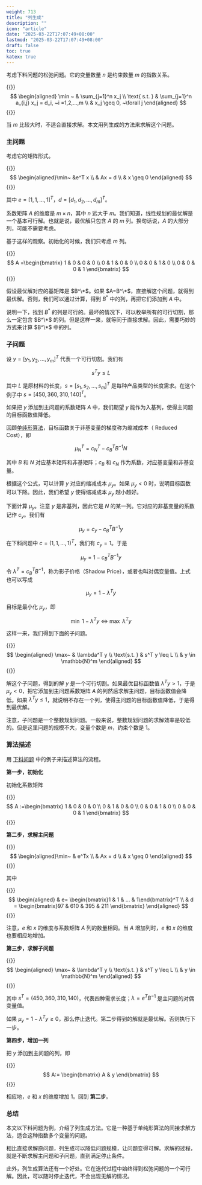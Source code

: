 ```yaml
---
weight: 713
title: "列生成"
description: ""
icon: "article"
date: "2025-03-22T17:07:49+08:00"
lastmod: "2025-03-22T17:07:49+08:00"
draft: false
toc: true
katex: true
---
```


考虑下料问题的松弛问题。它的变量数量 $n$ 是约束数量  $m$ 的指数关系。

{{<katex>}}
$$
\begin{aligned}
\min ~ & \sum_{j=1}^n x_j \\
\text{ s.t. } &  \sum_{j=1}^n a_{i,j} x_j = d_i, ~i =1,2,...,m  \\
& x_j \geq 0, ~\forall j
\end{aligned}
$$
{{</katex>}}

当 $m$ 比较大时，不适合直接求解。本文用列生成的方法来求解这个问题。

### 主问题

考虑它的矩阵形式。

{{<katex>}}
$$
\begin{aligned}\min~ &e^T x \\
& Ax = d \\
& x \geq 0
\end{aligned}
$$
{{</katex>}}

其中 $e=[1, 1, ..., 1]^T$，$d=[d_1, d_2, ..., d_m]^T$。

系数矩阵 $A$ 的维度是 $m\times n$，其中 $n$ 远大于 $m$。我们知道，线性规划的最优解是一个基本可行解。也就是说，最优解只包含 $A$ 的 $m$ 列。换句话说，$A$ 的大部分列，可能不需要考虑。

基于这样的观察。初始化的时候，我们只考虑 $m$ 列。

{{<katex>}}
$$
A =\begin{bmatrix}
1 & 0 & 0 & 0 \\
0 & 1 & 0 & 0 \\
0 & 0 & 1 & 0 \\
0 & 0 & 0 & 1
\end{bmatrix}
$$
{{</katex>}}

假设最优解对应的基矩阵是 $B^\*$。如果 $A=B^\*$，直接解这个问题，就得到最优解。否则，我们可以通过计算，得到 $B^*$ 中的列，再把它们添加到 $A$ 中。

说明一下，找到 $B^*$ 的列是可行的。最坏的情况下，可以枚举所有的可行切割，那么一定包含 $B^\*$ 的列。但是这样一来，就等同于直接求解。因此，需要巧妙的方式来计算 $B^\*$ 中的列。

### 子问题

设 $y = [y_1, y_2, ..., y_m]^T$ 代表一个可行切割。我们有

$$
s^T y \leq L
$$

其中 $L$ 是原材料的长度，$s=[s_1, s_2, ..., s_m]^T$ 是每种产品类型的长度需求。在这个例子中 $s = [450, 360, 310, 140]^T$。


如果把 $y$ 添加到主问题的系数矩阵 $A$ 中，我们期望 $y$ 能作为入基列，使得主问题的目标函数值降低。 

回顾[单纯形算法](../../simplex-method/simplex)，目标函数关于非基变量的梯度称为缩减成本（
Reduced Cost），即

$$
\mu^T_N = c^T_N - c^T_B B^{-1} N
$$

其中 $B$ 和 $N$ 对应基本矩阵和非基矩阵；$c_B$ 和 $c_N$ 作为系数，对应基变量和非基变量。

根据这个公式，可以计算 $y$ 对应的缩减成本 $\mu_y$。如果 $\mu_y < 0$ 时，说明目标函数可以下降。因此，我们希望 $y$ 使得缩减成本 $\mu_y$ 越小越好。

下面计算 $\mu_y$。注意 $y$ 是非基列，因此它是 $N$ 的某一列。它对应的非基变量的系数记作 $c_y$。我们有

$$
\mu_y = c_y - c^T_B B^{-1}y
$$

在下料问题中 $c = (1, 1, ..., 1)^T$，我们有 $c_y=1$。于是

$$
\mu_y = 1 - c^T_B B^{-1}y
$$

令 $\lambda^T = c^T_B B^{-1}$，称为影子价格（Shadow Price），或者也叫对偶变量值。上式也可以写成

$$
\mu_y = 1 - \lambda^T y
$$

目标是最小化 $\mu_y$，即

$$
\min~ 1-\lambda^T y ~ \Leftrightarrow~  \max~ \lambda^Ty
$$

这样一来，我们得到下面的子问题。

{{<katex>}}
$$
\begin{aligned}
\max~ & \lambda^T y \\
\text{s.t. } & s^T y \leq L \\
& y \in \mathbb{N}^m
\end{aligned}
$$
{{</katex>}}

解这个子问题，得到的解 $y$ 是一个可行切割。如果最优目标函数值 $\lambda^T y > 1$，于是 $\mu_y < 0$，把它添加到主问题系数矩阵 $A$ 的列然后求解主问题，目标函数值会降低。如果 $\lambda^T y \leq 1$，就说明不存在一个列，使得主问题的目标函数值降低，于是得到最优解。

注意，子问题是一个整数规划问题。一般来说，整数规划问题的求解效率是较低的。但是这里问题的规模不大，变量个数是 $m$，约束个数是 1。

### 算法描述

用 [下料问题](cutting-stock) 中的例子来描述算法的流程。

**第一步，初始化**

初始化系数矩阵

{{<katex>}}
$$
A :=\begin{bmatrix}
1 & 0 & 0 & 0 \\
0 & 1 & 0 & 0 \\
0 & 0 & 1 & 0 \\
0 & 0 & 0 & 1
\end{bmatrix}
$$
{{</katex>}}

**第二步，求解主问题**

{{<katex>}}
$$
\begin{aligned}\min~ & e^Tx \\
& Ax = d \\
& x \geq 0
\end{aligned}
$$
{{</katex>}}

其中

{{<katex>}}
$$
\begin{aligned}
& e= \begin{bmatrix}1 & 1 & ... & 1\end{bmatrix}^T
\\
& d = \begin{bmatrix}97 &  610 & 395 &  211 \end{bmatrix}
\end{aligned}
$$
{{</katex>}}

注意，$e$ 和 $x$ 的维度与系数矩阵 $A$ 列的数量相同。当 $A$ 增加列时，$e$ 和 $x$ 的维度也要相应地增加。

**第三步，求解子问题**

{{<katex>}}
$$
\begin{aligned}
\max~ & \lambda^T y \\
\text{s.t. } & s^T y \leq L \\
& y \in \mathbb{N}^m
\end{aligned}
$$
{{</katex>}}

其中 $s^T=(450,360,310,140)$，代表四种需求长度；$\lambda=e^T B^{-1}$ 是主问题的对偶变量值。

如果 $\mu_y = 1-\lambda^T y \geq 0$，那么停止迭代。第二步得到的解就是最优解。否则执行下一步。

**第四步，增加一列**

把 $y$ 添加到主问题的列，即

{{<katex>}}
$$
A:= \begin{bmatrix} A & y
\end{bmatrix}
$$
{{</katex>}}

相应地，$e$ 和 $x$ 的维度增加 1。回到 **第二步**。

###  总结

本文以下料问题为例，介绍了列生成方法。它是一种基于单纯形算法的间接求解方法，适合这种指数多个变量的问题。

相比直接求解原问题，列生成可以降低问题规模，让问题变得可解。求解的过程，就是不断求解主问题和子问题，直到满足停止条件。

此外，列生成算法还有一个好处。它在迭代过程中始终得到松弛问题的一个可行解。因此，可以随时停止迭代，不会出现无解的情况。
